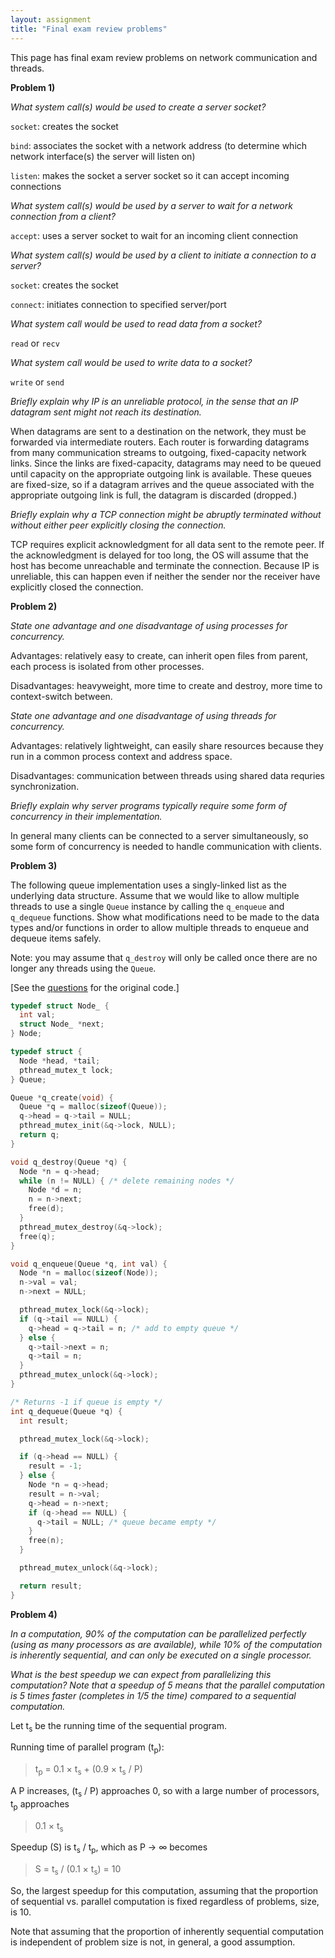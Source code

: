 ```yaml
---
layout: assignment
title: "Final exam review problems"
---
```


This page has final exam review problems on network communication and threads.

**Problem 1)**

*What system call(s) would be used to create a server socket?*

`socket`: creates the socket

`bind`: associates the socket with a network address (to determine which network interface(s) the server will listen on)

`listen`: makes the socket a server socket so it can accept incoming connections

*What system call(s) would be used by a server to wait for a network connection from a client?*

`accept`: uses a server socket to wait for an incoming client connection

*What system call(s) would be used by a client to initiate a connection to a server?*

`socket`: creates the socket

`connect`: initiates connection to specified server/port

*What system call would be used to read data from a socket?*

`read` or `recv`

*What system call would be used to write data to a socket?*

`write` or `send`

*Briefly explain why IP is an unreliable protocol, in the sense that an IP datagram sent might not reach its destination.*

When datagrams are sent to a destination on the network, they must be forwarded via intermediate routers.  Each router is forwarding datagrams from many communication streams to outgoing, fixed-capacity network links.  Since the links are fixed-capacity, datagrams may need to be queued until capacity on the appropriate outgoing link is available.  These queues are fixed-size, so if a datagram arrives and the queue associated with the appropriate outgoing link is full, the datagram is discarded (dropped.)

*Briefly explain why a TCP connection might be abruptly terminated without without either peer explicitly closing the connection.*

TCP requires explicit acknowledgment for all data sent to the remote peer.  If the acknowledgment is delayed for too long, the OS will assume that the host has become unreachable and terminate the connection.  Because IP is unreliable, this can happen even if neither the sender nor the receiver have explicitly closed the connection.

**Problem 2)**

*State one advantage and one disadvantage of using processes for concurrency.*

Advantages: relatively easy to create, can inherit open files from parent, each process is isolated from other processes.

Disadvantages: heavyweight, more time to create and destroy, more time to context-switch between.

*State one advantage and one disadvantage of using threads for concurrency.*

Advantages: relatively lightweight, can easily share resources because they run in a common process context and address space.

Disadvantages: communication between threads using shared data requries synchronization.

*Briefly explain why server programs typically require some form of
concurrency in their implementation.*

In general many clients can be connected to a server simultaneously, so some form of concurrency is needed to handle communication with clients.

**Problem 3)**

The following queue implementation uses a singly-linked list
as the underlying data structure.  Assume that we would like to
allow multiple threads to use a single `Queue` instance by
calling the `q_enqueue` and `q_dequeue` functions.  Show what
modifications need to be made to the data types and/or functions
in order to allow multiple threads to enqueue and dequeue items
safely.

Note: you may assume that `q_destroy` will only be called once
there are no longer any threads using the `Queue`.

\[See the [questions](final_review.html) for the original code.\]

```c
typedef struct Node_ {
  int val;
  struct Node_ *next;
} Node;

typedef struct {
  Node *head, *tail;
  pthread_mutex_t lock;
} Queue;

Queue *q_create(void) {
  Queue *q = malloc(sizeof(Queue));
  q->head = q->tail = NULL;
  pthread_mutex_init(&q->lock, NULL);
  return q;
}

void q_destroy(Queue *q) {
  Node *n = q->head;
  while (n != NULL) { /* delete remaining nodes */
    Node *d = n;
    n = n->next;
    free(d);
  }
  pthread_mutex_destroy(&q->lock);
  free(q);
}

void q_enqueue(Queue *q, int val) {
  Node *n = malloc(sizeof(Node));
  n->val = val;
  n->next = NULL;

  pthread_mutex_lock(&q->lock);
  if (q->tail == NULL) {
    q->head = q->tail = n; /* add to empty queue */
  } else {
    q->tail->next = n;
    q->tail = n;
  }
  pthread_mutex_unlock(&q->lock);
}

/* Returns -1 if queue is empty */
int q_dequeue(Queue *q) {
  int result;

  pthread_mutex_lock(&q->lock);

  if (q->head == NULL) {
    result = -1;
  } else {
    Node *n = q->head;
    result = n->val;
    q->head = n->next;
    if (q->head == NULL) {
      q->tail = NULL; /* queue became empty */
    }
    free(n);
  }

  pthread_mutex_unlock(&q->lock);

  return result;
}
```

**Problem 4)**

<i>In a computation, 90% of the computation can be parallelized perfectly
(using as many processors as are available), while 10% of the computation
is inherently sequential, and can only be executed on a single processor.</i>

<i>What is the best speedup we can expect from parallelizing this computation?
Note that a speedup of 5 means that the parallel computation is 5 times
faster (completes in 1/5 the time) compared to a sequential computation.</i>

Let t<sub>s</sub> be the running time of the sequential program.

Running time of parallel program (t<sub>p</sub>):

> t<sub>p</sub> = 0.1 &times; t<sub>s</sub> + (0.9 &times; t<sub>s</sub> / P)

A P increases, (t<sub>s</sub> / P) approaches 0, so with a large number of processors,
t<sub>p</sub> approaches

> 0.1 &times; t<sub>s</sub>

Speedup (S) is t<sub>s</sub> / t<sub>p</sub>, which as P &rarr; ∞ becomes

> S = t<sub>s</sub> / (0.1 &times; t<sub>s</sub>) = 10

So, the largest speedup for this computation, assuming that the proportion of
sequential vs. parallel computation is fixed regardless of problems, size,
is 10.

Note that assuming that the proportion of inherently sequential computation
is independent of problem size is not, in general, a good assumption.
